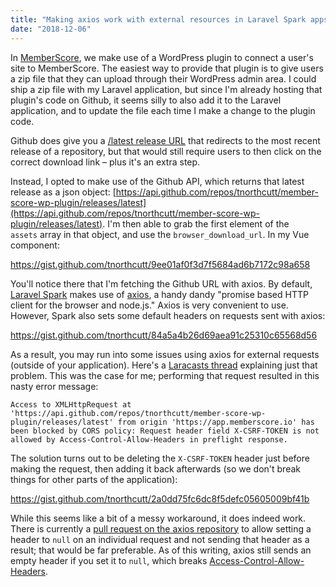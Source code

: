 ```yaml
---
title: "Making axios work with external resources in Laravel Spark apps"
date: "2018-12-06"
---
```


In [MemberScore](https://memberscore.io), we make use of a WordPress plugin to connect a user's site to MemberScore. The easiest way to provide that plugin is to give users a zip file that they can upload through their WordPress admin area. I could ship a zip file with my Laravel application, but since I'm already hosting that plugin's code on Github, it seems silly to also add it to the Laravel application, and to update the file each time I make a change to the plugin code.

Github does give you a [/latest release URL](https://github.com/tnorthcutt/member-score-wp-plugin/releases/latest) that redirects to the most recent release of a repository, but that would still require users to then click on the correct download link – plus it's an extra step.

Instead, I opted to make use of the Github API, which returns that latest release as a json object: [https://api.github.com/repos/tnorthcutt/member-score-wp-plugin/releases/latest](https://api.github.com/repos/tnorthcutt/member-score-wp-plugin/releases/latest). I'm then able to grab the first element of the `assets` array in that object, and use the `browser_download_url`. In my Vue component:

https://gist.github.com/tnorthcutt/9ee01af0f3d7f5684ad6b7172c98a658

You'll notice there that I'm fetching the Github URL with axios. By default, [Laravel Spark](https://spark.laravel.com/) makes use of [axios](https://github.com/axios/axios), a handy dandy "promise based HTTP client for the browser and node.js." Axios is very convenient to use. However, Spark also sets some default headers on requests sent with axios:

https://gist.github.com/tnorthcutt/84a5a4b26d69aea91c25310c65568d56

As a result, you may run into some issues using axios for external requests (outside of your application). Here's a [Laracasts thread](https://laracasts.com/discuss/channels/javascript/axios-without-csrf-and-requested-with-headers) explaining just that problem. This was the case for me; performing that request resulted in this nasty error message:

```
Access to XMLHttpRequest at 'https://api.github.com/repos/tnorthcutt/member-score-wp-plugin/releases/latest' from origin 'https://app.memberscore.io' has been blocked by CORS policy: Request header field X-CSRF-TOKEN is not allowed by Access-Control-Allow-Headers in preflight response.
```

The solution turns out to be deleting the `X-CSRF-TOKEN` header just before making the request, then adding it back afterwards (so we don't break things for other parts of the application):

https://gist.github.com/tnorthcutt/2a0dd75fc6dc8f5defc05605009bf41b

While this seems like a bit of a messy workaround, it does indeed work. There is currently a [pull request on the axios repository](https://github.com/axios/axios/pull/1845) to allow setting a header to `null` on an individual request and not sending that header as a result; that would be far preferable. As of this writing, axios still sends an empty header if you set it to `null`, which breaks [Access-Control-Allow-Headers](https://developer.mozilla.org/en-US/docs/Web/HTTP/Headers/Access-Control-Allow-Headers).
